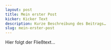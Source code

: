 ```yaml
---
layout: post
title: Mein erster Post
kicker: Kicker Text
description: Kurze Beschreibung des Beitrags…
slug: mein-erster-post
---
```

Hier folgt der Fließtext…